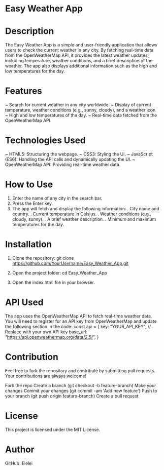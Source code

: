 # Easy Weather App

# Description
The Easy Weather App is a simple and user-friendly application that allows users to check the current weather in any city. By fetching real-time data from the OpenWeatherMap API, it provides the latest weather updates, including temperature, weather conditions, and a brief description of the weather. The app also displays additional information such as the high and low temperatures for the day.

# Features
 ~ Search for current weather in any city worldwide.
 ~ Display of current temperature, weather conditions (e.g., sunny, cloudy), and a weather icon.
 ~ High and low temperatures of the day.
 ~ Real-time data fetched from the OpenWeatherMap API.

# Technologies Used
 ~ HTML5: Structuring the webpage.
 ~ CSS3: Styling the UI.
 ~ JavaScript (ES6): Handling the API calls and dynamically updating the UI.
 ~ OpenWeatherMap API: Providing real-time weather data.

# How to Use
1. Enter the name of any city in the search bar.
2. Press the Enter key.
3. The app will fetch and display the following information:
 . City name and country.
 . Current temperature in Celsius.
 . Weather conditions (e.g., cloudy, sunny).
 . A brief weather description.
 . Minimum and maximum temperatures for the day.

# Installation
 1. Clone the repository:
   git clone https://github.com/YourUsername/Easy_Weather_App.git

 2. Open the project folder:
 cd Easy_Weather_App
 3. Open the index.html file in your browser.

# API Used
The app uses the OpenWeatherMap API to fetch real-time weather data. You will need to register for an API key from OpenWeatherMap and update the following section in the code:
   const api = {
      key: "YOUR_API_KEY",  // Replace with your own API key
      base_url: "https://api.openweathermap.org/data/2.5/",
  }

# Contribution
 Feel free to fork the repository and contribute by submitting pull requests. Your contributions are always welcome!

 Fork the repo
 Create a branch (git checkout -b feature-branch)
 Make your changes
 Commit your changes (git commit -am 'Add new feature')
 Push to your branch (git push origin feature-branch)
 Create a pull request

# License
  This project is licensed under the MIT License.

# Author
  GitHub: Elelei








